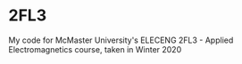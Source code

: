 # 2FL3
My code for McMaster University's ELECENG 2FL3 - Applied Electromagnetics course, taken in Winter 2020

